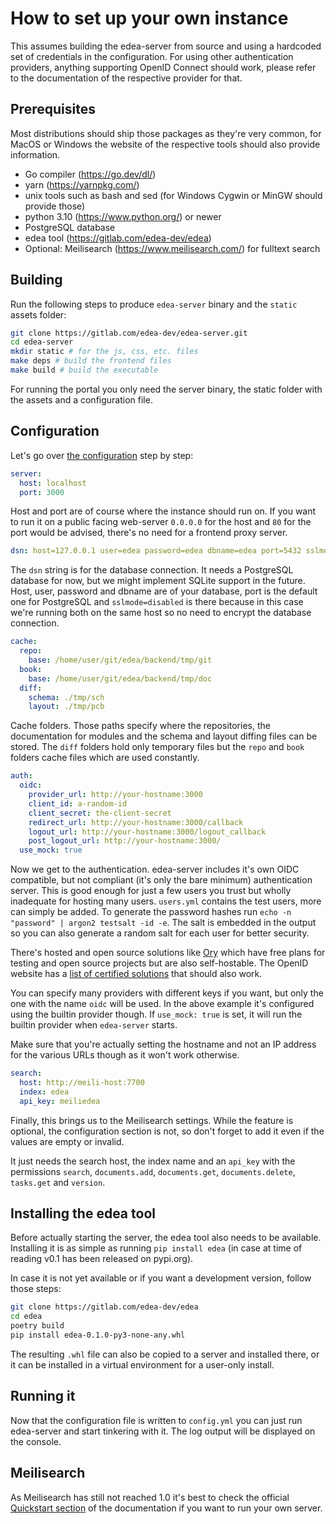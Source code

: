 # How to set up your own instance

This assumes building the edea-server from source and using a hardcoded set of credentials in the configuration.
For using other authentication providers, anything supporting OpenID Connect should work, please refer to the documentation of the respective provider for that.

## Prerequisites

Most distributions should ship those packages as they're very common, for MacOS or Windows the website
of the respective tools should also provide information.

- Go compiler (<https://go.dev/dl/>)
- yarn (<https://yarnpkg.com/>)
- unix tools such as bash and sed (for Windows Cygwin or MinGW should provide those)
- python 3.10 (<https://www.python.org/>) or newer
- PostgreSQL database
- edea tool (<https://gitlab.com/edea-dev/edea>)
- Optional: Meilisearch (<https://www.meilisearch.com/>) for fulltext search

## Building

Run the following steps to produce `edea-server` binary and the `static` assets folder:

```sh
git clone https://gitlab.com/edea-dev/edea-server.git
cd edea-server
mkdir static # for the js, css, etc. files
make deps # build the frontend files
make build # build the executable
```

For running the portal you only need the server binary, the static folder with the assets and a configuration file.

## Configuration

Let's go over [the configuration](https://gitlab.com/edea-dev/edea-server/-/blob/main/config.template.yml) step by step:

```yaml
server:
  host: localhost
  port: 3000
```

Host and port are of course where the instance should run on. If you want to run it on a public facing web-server `0.0.0.0` for the host and `80` for the port would be advised, there's no need for a frontend proxy server.

```yaml
dsn: host=127.0.0.1 user=edea password=edea dbname=edea port=5432 sslmode=disable
```

The `dsn` string is for the database connection. It needs a PostgreSQL database for now, but we might implement SQLite support in the future. Host, user, password and dbname are of your database, port is the default one for PostgreSQL and `sslmode=disabled` is there because in this case we're running both on the same host so no need to encrypt the database connection.

```yaml
cache:
  repo:
    base: /home/user/git/edea/backend/tmp/git
  book:
    base: /home/user/git/edea/backend/tmp/doc
  diff:
    schema: ./tmp/sch
    layout: ./tmp/pcb
```

Cache folders. Those paths specify where the repositories, the documentation for modules and the schema and layout diffing files can be stored. The `diff` folders hold only temporary files but the `repo` and `book` folders cache files which are used constantly.

```yaml
auth:
  oidc:
    provider_url: http://your-hostname:3000
    client_id: a-random-id
    client_secret: the-client-secret
    redirect_url: http://your-hostname:3000/callback
    logout_url: http://your-hostname:3000/logout_callback
    post_logout_url: http://your-hostname:3000/
  use_mock: true
```

Now we get to the authentication. edea-server includes it's own OIDC compatible, but not compliant (it's only the bare minimum) authentication server. This is good enough for just a few users you trust but wholly inadequate for hosting many users. `users.yml` contains the test users, more can simply be added. To generate the password hashes run `echo -n "password" | argon2 testsalt -id -e`. The salt is embedded in the output so you can also generate a random salt for each user for better security.

There's hosted and open source solutions like [Ory](https://www.ory.sh) which have free plans for testing and open source projects but are also self-hostable. The OpenID website has a [list of certified solutions](https://openid.net/developers/certified/) that should also work.

You can specify many providers with different keys if you want, but only the one with the name `oidc` will be used. In the above example it's configured using the builtin provider though.
If `use_mock: true` is set, it will run the builtin provider when `edea-server` starts.

Make sure that you're actually setting the hostname and not an IP address for the various URLs though as it won't work otherwise.

```yaml
search:
  host: http://meili-host:7700
  index: edea
  api_key: meiliedea
```

Finally, this brings us to the Meilisearch settings. While the feature is optional, the configuration section is not, so don't forget to add it even if the values are empty or invalid.

It just needs the search host, the index name and an `api_key` with the permissions `search`, `documents.add`, `documents.get`, `documents.delete`, `tasks.get` and `version`.

## Installing the edea tool

Before actually starting the server, the edea tool also needs to be available.
Installing it is as simple as running `pip install edea` (in case at time of reading v0.1 has been released on pypi.org).

In case it is not yet available or if you want a development version, follow those steps:

```sh
git clone https://gitlab.com/edea-dev/edea
cd edea
poetry build
pip install edea-0.1.0-py3-none-any.whl
```

The resulting `.whl` file can also be copied to a server and installed there, or it can be installed in a virtual environment for a user-only install.

## Running it

Now that the configuration file is written to `config.yml` you can just run edea-server and start tinkering with it. The log output will be displayed on the console.

## Meilisearch

As Meilisearch has still not reached 1.0 it's best to check the official [Quickstart section](https://docs.meilisearch.com/learn/getting_started/quick_start.html) of the documentation if you want to run your own server.
